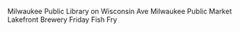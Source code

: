 Milwaukee Public Library on Wisconsin Ave
Milwaukee Public Market
Lakefront Brewery Friday Fish Fry

